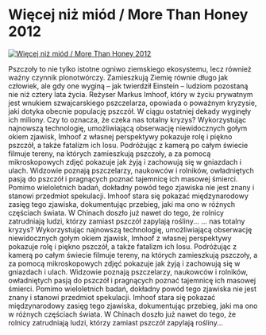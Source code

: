Więcej niż miód / More Than Honey 2012 
=============
[![Więcej niż miód / More Than Honey 2012 ](http://vidos.pl/images/player.gif)](http://vidos.pl/wiecej-niz-miod-more-than-honey-2012)

 Pszczoły to nie tylko istotne ogniwo ziemskiego ekosystemu, lecz również ważny czynnik plonotwórczy. Zamieszkują Ziemię równie długo jak człowiek, ale gdy one wyginą – jak twierdził Einstein – ludziom pozostaną nie  niż cztery lata życia. Reżyser Markus Imhoof, który w życiu prywatnym jest wnukiem szwajcarskiego pszczelarza, opowiada o poważnym kryzysie, jaki dotyka obecnie populację pszczół. W ciągu ostatniej dekady wyginęły ich miliony. Czy to oznacza, że czeka nas totalny kryzys? Wykorzystując najnowszą technologię, umożliwiającą obserwację niewidocznych gołym okiem zjawisk, Imhoof z własnej perspektywy pokazuje rolę i piękno pszczół, a także fatalizm ich losu. Podróżując z kamerą po całym świecie filmuje tereny, na których zamieszkują pszczoły, a za pomocą mikroskopowych zdjęć pokazuje jak żyją i zachowują się w gniazdach i ulach. Widzowie poznają pszczelarzy, naukowców i rolników, owładniętych pasją do pszczół i pragnących poznać tajemnicę ich masowej śmierci. Pomimo wieloletnich badań, dokładny powód tego zjawiska nie jest znany i stanowi przedmiot spekulacji. Imhoof stara się pokazać międzynarodowy zasięg tego zjawiska, dokumentując przebieg, jaki ma ono w różnych częściach świata. W Chinach doszło już nawet do tego, że rolnicy zatrudniają ludzi, którzy zamiast pszczół zapylają rośliny...   ... nas totalny kryzys? Wykorzystując najnowszą technologię, umożliwiającą obserwację niewidocznych gołym okiem zjawisk, Imhoof z własnej perspektywy pokazuje rolę i piękno pszczół, a także fatalizm ich losu. Podróżując z kamerą po całym świecie filmuje tereny, na których zamieszkują pszczoły, a za pomocą mikroskopowych zdjęć pokazuje jak żyją i zachowują się w gniazdach i ulach. Widzowie poznają pszczelarzy, naukowców i rolników, owładniętych pasją do pszczół i pragnących poznać tajemnicę ich masowej śmierci. Pomimo wieloletnich badań, dokładny powód tego zjawiska nie jest znany i stanowi przedmiot spekulacji. Imhoof stara się pokazać międzynarodowy zasięg tego zjawiska, dokumentując przebieg, jaki ma ono w różnych częściach świata. W Chinach doszło już nawet do tego, że rolnicy zatrudniają ludzi, którzy zamiast pszczół zapylają rośliny...

